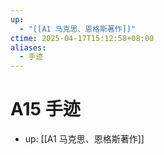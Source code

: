 ```yaml
---
up:
  - "[[A1 马克思、恩格斯著作]]"
ctime: 2025-04-17T15:12:58+08:00
aliases:
  - 手迹
---
```


# A15 手迹

- up: [[A1 马克思、恩格斯著作]]

